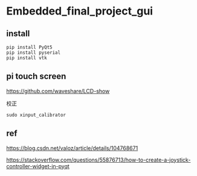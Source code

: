 # Embedded_final_project_gui

## install
    pip install PyQt5
    pip install pyserial
    pip install vtk

## pi touch screen
https://github.com/waveshare/LCD-show

校正

    sudo xinput_calibrator
## ref
https://blog.csdn.net/valoz/article/details/104768671

https://stackoverflow.com/questions/55876713/how-to-create-a-joystick-controller-widget-in-pyqt